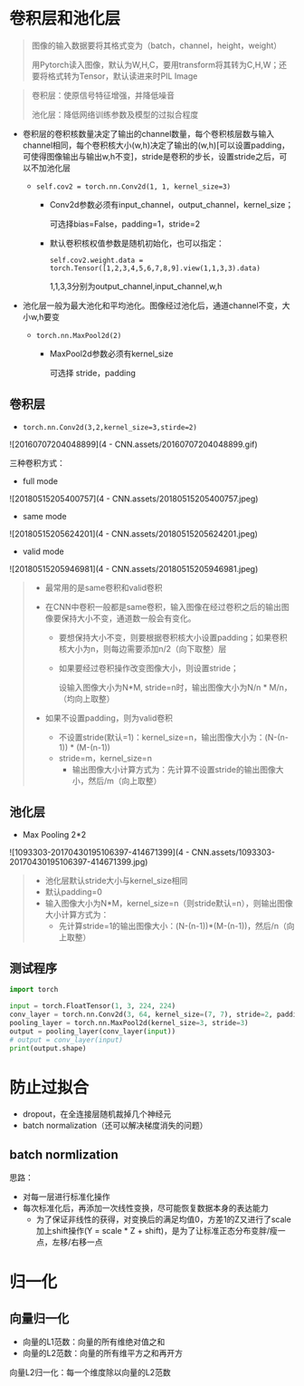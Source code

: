 # 卷积层和池化层

> 图像的输入数据要将其格式变为（batch，channel，height，weight）
>
> 用Pytorch读入图像，默认为W,H,C，要用transform将其转为C,H,W；还要将格式转为Tensor，默认读进来时PIL Image

> 卷积层：使原信号特征增强，并降低噪音
>
> 池化层：降低网络训练参数及模型的过拟合程度

- 卷积层的卷积核数量决定了输出的channel数量，每个卷积核层数与输入channel相同，每个卷积核大小(w,h)决定了输出的(w,h)[可以设置padding，可使得图像输出与输出w,h不变]，stride是卷积的步长，设置stride之后，可以不加池化层

  - `self.cov2 = torch.nn.Conv2d(1, 1, kernel_size=3)`

    - Conv2d参数必须有input_channel，output_channel，kernel_size；

      可选择bias=False，padding=1，stride=2

    - 默认卷积核权值参数是随机初始化，也可以指定：

      `self.cov2.weight.data = torch.Tensor([1,2,3,4,5,6,7,8,9].view(1,1,3,3).data)`

      1,1,3,3分别为output_channel,input_channel,w,h

- 池化层一般为最大池化和平均池化。图像经过池化后，通道channel不变，大小w,h要变

  - `torch.nn.MaxPool2d(2)`

    - MaxPool2d参数必须有kernel_size

      可选择 stride，padding

## 卷积层

- `torch.nn.Conv2d(3,2,kernel_size=3,stirde=2)`

![20160707204048899](4 - CNN.assets/20160707204048899.gif) 

三种卷积方式：

- full mode

![20180515205400757](4 - CNN.assets/20180515205400757.jpeg) 

- same mode

![20180515205624201](4 - CNN.assets/20180515205624201.jpeg) 

- valid mode

![20180515205946981](4 - CNN.assets/20180515205946981.jpeg) 

> - 最常用的是same卷积和valid卷积
>
> - 在CNN中卷积一般都是same卷积，输入图像在经过卷积之后的输出图像要保持大小不变，通道数一般会有变化。
>
>   - 要想保持大小不变，则要根据卷积核大小设置padding；如果卷积核大小为n，则每边需要添加n/2（向下取整）层
>
>   - 如果要经过卷积操作改变图像大小，则设置stride；
>
>     设输入图像大小为N*M, stride=n时，输出图像大小为N/n * M/n，（均向上取整）
>
> - 如果不设置padding，则为valid卷积
>
>   - 不设置stride(默认=1)：kernel_size=n，输出图像大小为：(N-(n-1)) * (M-(n-1))
>   - stride=m，kernel_size=n
>     - 输出图像大小计算方式为：先计算不设置stride的输出图像大小，然后/m（向上取整）



## 池化层

- Max Pooling 2*2

![1093303-20170430195106397-414671399](4 - CNN.assets/1093303-20170430195106397-414671399.jpg) 

> - 池化层默认stride大小与kernel_size相同
> - 默认padding=0
> - 输入图像大小为N*M，kernel_size=n（则stride默认=n），则输出图像大小计算方式为：
>   - 先计算stride=1的输出图像大小：(N-(n-1))*(M-(n-1))，然后/n（向上取整）



## 测试程序

```python
import torch

input = torch.FloatTensor(1, 3, 224, 224)
conv_layer = torch.nn.Conv2d(3, 64, kernel_size=(7, 7), stride=2, padding=3)
pooling_layer = torch.nn.MaxPool2d(kernel_size=3, stride=3)
output = pooling_layer(conv_layer(input))
# output = conv_layer(input)
print(output.shape)
```



# 防止过拟合

- dropout，在全连接层随机裁掉几个神经元
- batch normalization（还可以解决梯度消失的问题）

## batch normlization

思路：

- 对每一层进行标准化操作
- 每次标准化后，再添加一次线性变换，尽可能恢复数据本身的表达能力
  - 为了保证非线性的获得，对变换后的满足均值0，方差1的Z又进行了scale加上shift操作(Y = scale * Z + shift)，是为了让标准正态分布变胖/瘦一点，左移/右移一点



# 归一化

## 向量归一化

- 向量的L1范数：向量的所有维绝对值之和
- 向量的L2范数：向量的所有维平方之和再开方

向量L2归一化：每一个维度除以向量的L2范数